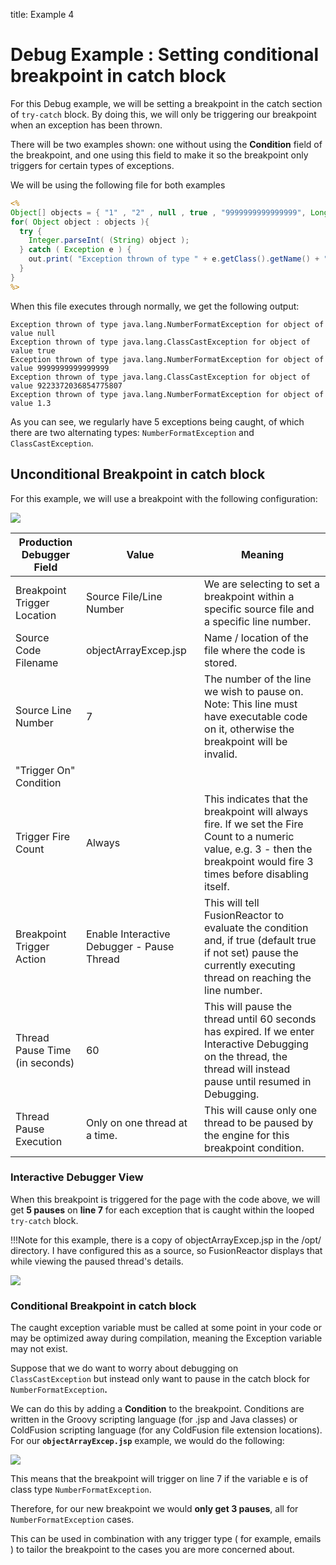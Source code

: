 title: Example 4
# Debug Example : Setting conditional breakpoint in catch block

For this Debug example, we will be setting a breakpoint in the catch
section of `try-catch` block. By doing this, we will only be triggering
our breakpoint when an exception has been thrown.

There will be two examples shown: one without using the **Condition**
field of the breakpoint, and one using this field to make it so the
breakpoint only triggers for certain types of exceptions.


We will be using the following file for both examples

```jsp tab="objectArrayExcep.jsp"
<%
Object[] objects = { "1" , "2" , null , true , "9999999999999999", Long.MAX_VALUE , "1.3" };
for( Object object : objects ){
  try {
    Integer.parseInt( (String) object );
  } catch ( Exception e ) {
    out.print( "Exception thrown of type " + e.getClass().getName() + " for object of value " + object + "<br/>" );
  }
}
%>
```

When this file executes through normally, we get the following output:

    Exception thrown of type java.lang.NumberFormatException for object of value null
    Exception thrown of type java.lang.ClassCastException for object of value true
    Exception thrown of type java.lang.NumberFormatException for object of value 9999999999999999
    Exception thrown of type java.lang.ClassCastException for object of value 9223372036854775807
    Exception thrown of type java.lang.NumberFormatException for object of value 1.3

As you can see, we regularly have 5 exceptions being caught, of which
there are two alternating types: `NumberFormatException` and
`ClassCastException`.

## Unconditional Breakpoint in catch block

For this example, we will use a breakpoint with the following
configuration:

![](/attachments/245553613/245553636.png)

|Production Debugger Field|Value|Meaning|
|--- |--- |--- |
|Breakpoint Trigger Location|Source File/Line Number|We are selecting to set a breakpoint within a specific source file and a specific line number.|
|Source Code Filename|objectArrayExcep.jsp|Name / location of the file where the code is stored.|
|Source Line Number|7|The number of the line we wish to pause on. Note: This line must have executable code on it, otherwise the breakpoint will be invalid.|
|"Trigger On" Condition|||
|Trigger Fire Count|Always|This indicates that the breakpoint will always fire. If we set the Fire Count to a numeric value, e.g. 3  - then the breakpoint would fire 3 times before disabling itself.|
|Breakpoint Trigger Action|Enable Interactive Debugger - Pause Thread|This will tell FusionReactor to evaluate the condition and, if true (default true if not set) pause the currently executing thread on reaching the line number.|
|Thread Pause Time (in seconds)|60|This will pause the thread until 60 seconds has expired. If we enter Interactive Debugging on the thread, the thread will instead pause until resumed in Debugging.|
|Thread Pause Execution|Only on one thread at a time.|This will cause only one thread to be paused by the engine for this breakpoint condition.|


### Interactive Debugger View

When this breakpoint is triggered for the page with the code above, we
will get **5 pauses** on **line 7** for each exception that is caught
within the looped `try-catch` block.

!!!Note
    for this example, there is a copy of objectArrayExcep.jsp in
    the /opt/ directory. I have configured this as a source, so
    FusionReactor displays that while viewing the paused thread's details.

![](/attachments/245553613/245553618.png)

### Conditional Breakpoint in catch block

The caught exception variable must be called at some point in your code
or may be optimized away during compilation, meaning the Exception
variable may not exist.

Suppose that we do want to worry about debugging on
`ClassCastException` but instead only want to pause in the catch block
for `NumberFormatException`**.**

We can do this by adding a **Condition** to the breakpoint. Conditions
are written in the Groovy scripting language (for .jsp and Java classes)
or ColdFusion scripting language (for any ColdFusion file extension
locations). For our **`objectArrayExcep.jsp`** example, we would do the
following:

![](/attachments/245553613/245553624.png)

This means that the breakpoint will trigger on line 7 if the variable e
is of class type `NumberFormatException`.

Therefore, for our new breakpoint we would **only get 3 pauses**, all
for `NumberFormatException` cases.

This can be used in combination with any trigger type ( for example,
emails ) to tailor the breakpoint to the cases you are more concerned
about.
